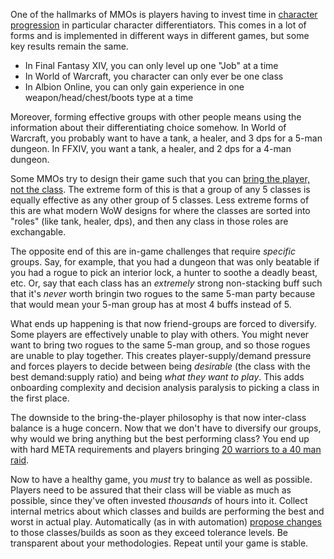 One of the hallmarks of MMOs is players having to invest time in [character
progression](/posts/progression) in particular character differentiators. This
comes in a lot of forms and is implemented in different ways in different games,
but some key results remain the same.

* In Final Fantasy XIV, you can only level up one "Job" at a time
* In World of Warcraft, you character can only ever be one class
* In Albion Online, you can only gain experience in one weapon/head/chest/boots
  type at a time

Moreover, forming effective groups with other people means using the information about their
differentiating choice somehow. In World of Warcraft, you probably want to have
a tank, a healer, and 3 dps for a 5-man dungeon. In FFXIV, you want a tank, a
healer, and 2 dps for a 4-man dungeon.

Some MMOs try to design their game such that you can [bring the player, not the
class](https://www.reddit.com/r/wow/comments/7x3svi/bring_the_player_not_the_class_meaning/).
The extreme form of this is that a group of any 5 classes is equally effective
as any other group of 5 classes. Less extreme forms of this are what modern WoW
designs for where the classes are sorted into "roles" (like tank, healer, dps), and
then any class in those roles are exchangable.

The opposite end of this are in-game challenges that require *specific* groups.
Say, for example, that you had a dungeon that was only beatable if you had a
rogue to pick an interior lock, a hunter to soothe a deadly beast, etc. Or, say
that each class has an *extremely* strong non-stacking buff such that it's
*never* worth bringin two rogues to the same 5-man party because that would
mean your 5-man group has at most 4 buffs instead of 5.

What ends up happening is that now friend-groups are forced to diversify. Some
players are effectively unable to play with others. You might never want to
bring two rogues to the same 5-man group, and so those rogues are unable to
play together. This creates player-supply/demand pressure and forces players to
decide between being *desirable* (the class with the best demand:supply ratio)
and being *what they want to play*. This adds onboarding complexity and decision
analysis paralysis to picking a class in the first place.

The downside to the bring-the-player philosophy is that now inter-class balance
is a huge concern. Now that we don't have to diversify our groups, why would we
bring anything but the best performing class? You end up with hard META
requirements and players bringing [20 warriors to a 40 man
raid](https://www.youtube.com/watch?v=Htmzbf9TdMA).

Now to have a healthy game, you *must* try to balance as well as possible.
Players need to be assured that their class will be viable as much as possible,
since they've often invested *thousands* of hours into it.  Collect internal
metrics about which classes and builds are performing the best and worst in
actual play.  Automatically (as in with
automation) [propose changes](/posts/patch-governance) to those classes/builds
as soon as they exceed tolerance levels. Be transparent about your
methodologies. Repeat until your game is stable.
